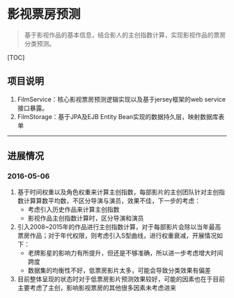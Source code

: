 # 影视票房预测

> 基于影视作品的基本信息，结合影人的主创指数计算，实现影视作品的票房分类预测。

[TOC]

## 项目说明
1. FilmService：核心影视票房预测逻辑实现以及基于jersey框架的web service接口暴露。
2. FilmStorage：基于JPA及EJB Entity Bean实现的数据持久层，映射数据库表单

---

## 进展情况
### 2016-05-06
1. 基于时间权重以及角色权重来计算主创指数，每部影片的主创团队针对主创指数计算算数平均数，不区分导演与演员，效果不佳，下一步的考虑：
	* 考虑引入历史作品来计算主创指数
	* 影视作品主创指数计算时，区分导演和演员
2. 引入2008~2015年的作品进行主创指数计算，对于每部影片会除以当年最高票房作品；对于年代权限，则考虑引入S型曲线，进行权重衰减，开展情况如下：
	* 老牌影星的影响力有所提升，但还是不够准确，所以进一步考虑增大时间跨度
	* 数据集的均衡性不好，低票房影片太多，可能会导致分类效果有偏差
3. 目前整体呈现的状态时对于低票房影片预测效果较好，可能的因素也在于目前主要考虑了主创，影响影视票房的其他很多因素未考虑进来